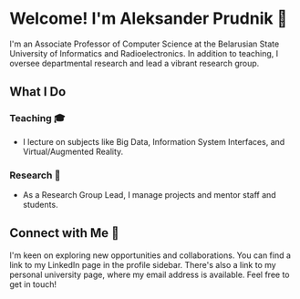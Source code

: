 # Welcome! I'm Aleksander Prudnik 👋

I'm an Associate Professor of Computer Science at the Belarusian State University of Informatics and Radioelectronics. In addition to teaching, I oversee departmental research and lead a vibrant research group.

## What I Do

### Teaching 🎓
- I lecture on subjects like Big Data, Information System Interfaces, and Virtual/Augmented Reality.

### Research 🔬
- As a Research Group Lead, I manage projects and mentor staff and students.

## Connect with Me 🤝
I'm keen on exploring new opportunities and collaborations. You can find a link to my LinkedIn page in the profile sidebar. There's also a link to my personal university page, where my email address is available. Feel free to get in touch!
